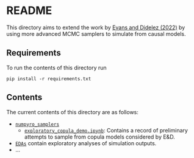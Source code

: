 # README
This directory aims to extend the work by [Evans and Didelez (2022)](https://arxiv.org/pdf/2109.03694.pdf) by using more advanced MCMC samplers to simulate from causal models.

## Requirements
To run the contents of this directory run
```
pip install -r requirements.txt
```

## Contents
The current contents of this directory are as follows:
* [`numpyro_samplers`](./numpyro_samplers/)
	* [`exploratory_copula_demo.ipynb`](numpyro_samplers/exploratory_copula_demo.ipynb): Contains a record of preliminary attempts to sample from copula models considered by E&D.
* [`EDAs`](./EDAs/) contain exploratory analyses of simulation outputs.
* ...
